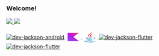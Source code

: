 ### Welcome!

<div>
  <a href="https://github.com/dev-jacksonoliveira">
  <img height="180em" src="https://github-readme-stats.vercel.app/api?username=dev-jacksonoliveira&show_icons=true&theme=dark&include_all_commits=true&count_private=true"/>
  <img height="180em" src="https://github-readme-stats.vercel.app/api/top-langs/?username=dev-jacksonoliveira&layout=compact&langs_count=7&theme=dark"/>
</div>
<div style="display: inline_block"><br>
  <img align="center" alt="dev-jackson-android" height="30" width="40" src="https://cdn.jsdelivr.net/gh/devicons/devicon/icons/androidstudio/androidstudio-original.svg">
  <img align="center" alt="dev-jackson-kotlin" height="30" width="40" src="https://raw.githubusercontent.com/devicons/devicon/master/icons/kotlin/kotlin-original.svg">
  <img align="center" alt="dev-jackson-java" height="30" width="40" src="https://raw.githubusercontent.com/devicons/devicon/master/icons/java/java-original.svg">
  <img align="center" alt="dev-jackson-flutter" height="30" width="40" src="https://cdn.jsdelivr.net/gh/devicons/devicon/icons/flutter/flutter-original.svg">
  <img align="center" alt="dev-jackson-flutter" height="30" width="40" src="https://cdn.jsdelivr.net/gh/devicons/devicon/icons/dart/dart-original.svg" />
</div>





